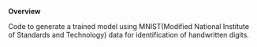 __Overview__

Code to generate a trained model using MNIST(Modified National Institute of Standards and Technology) data for identification of handwritten digits.